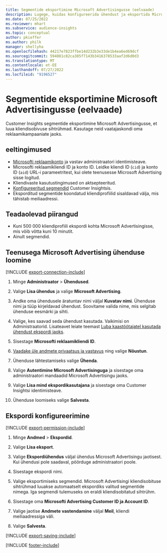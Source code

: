 ```yaml
---
title: Segmentide eksportimine Microsoft Advertisingusse (eelvaade)
description: Lugege, kuidas konfigureerida ühendust ja eksportida Microsoft Advertisingusse.
ms.date: 07/25/2022
ms.reviewer: mhart
ms.subservice: audience-insights
ms.topic: conceptual
author: pkieffer
ms.author: philk
manager: shellyha
ms.openlocfilehash: 44217e7823ffbe14d232b3e33de1b4ea6ed69dcf
ms.sourcegitcommit: 594081c82ca385f7143b3416378533aaf2d6d0d3
ms.translationtype: MT
ms.contentlocale: et-EE
ms.lasthandoff: 07/27/2022
ms.locfileid: "9196527"
---
```

# <a name="export-segments-to-microsoft-advertising-preview"></a>Segmentide eksportimine Microsoft Advertisingusse (eelvaade)

Customer Insights segmentide eksportimine Microsoft Advertisingusse, et luua kliendisobivuse sihtrühmad. Kasutage neid vaatajaskondi oma reklaamikampaaniate jaoks.

## <a name="prerequisites"></a>eeltingimused

- [Microsofti reklaamikonto](https://ads.microsoft.com/) ja vastav administraatori identimisteave.
- Microsofti reklaamikliendi ID ja konto ID. Leidke kliendi ID (`cid`) ja konto ID (`aid`) URL-i parameetritest, kui olete teenusesse Microsoft Advertising sisse logitud.
- Kliendivaste kasutustingimused on aktsepteeritud.
- [Konfigureeritud segmendid](segments.md) Customer Insightsis.
- Eksporditud segmentide koondatud kliendiprofiilid sisaldavad välja, mis tähistab meiliaadressi.

## <a name="known-limitations"></a>Teadaolevad piirangud

- Kuni 500 000 kliendiprofiili ekspordi kohta Microsoft Advertisingisse, mis võib võtta kuni 10 minutit.
- Ainult segmendid.

## <a name="set-up-connection-to-microsoft-advertising"></a>Teenusega Microsoft Advertising ühenduse loomine

[!INCLUDE [export-connection-include](includes/export-connection-admn.md)]

1. Minge **Administraator** > **Ühendused**.

1. Valige **Lisa ühendus** ja valige **Microsoft Advertising**.

1. Andke oma ühendusele äratuntav nimi väljal **Kuvatav nimi**. Ühenduse nimi ja tüüp kirjeldavad ühendust. Soovitame valida nime, mis selgitab ühenduse eesmärki ja sihti.

1. Valige, kes saavad seda ühendust kasutada. Vaikimisi on Administraatorid. Lisateavet leiate teemast [Luba kaastöötajatel kasutada ühendust ekspordi jaoks](connections.md#allow-contributors-to-use-a-connection-for-exports).

1. Sisestage **Microsofti reklaamikliendi ID**.

1. [Vaadake üle andmete privaatsus ja vastavus](connections.md#data-privacy-and-compliance) ning valige **Nõustun**.

1. Ühenduse lähtestamiseks valige **Ühenda**.

1. Valige **Autentimine Microsoft Advertisinguga** ja sisestage oma administraatori mandaadid Microsoft Advertisingu jaoks.

1. Valige **Lisa mind ekspordikasutajana** ja sisestage oma Customer Insightsi identimisteave.

1. Ühenduse loomiseks valige **Salvesta**.

## <a name="configure-an-export"></a>Ekspordi konfigureerimine

[!INCLUDE [export-permission-include](includes/export-permission.md)]

1. Minge **Andmed** > **Ekspordid**.

1. Valige **Lisa eksport**.

1. Valige **Ekspordiühendus** väljal ühendus Microsoft Advertisingu jaotisest. Kui ühendusi pole saadaval, pöörduge administraatori poole.

1. Sisestage ekspordi nimi.

1. Valige eksportimiseks segmendid. Microsoft Advertisingi kliendisobituse sihtrühmad luuakse automaatselt ekspordiks valitud segmentide nimega. Iga segmendi tulemuseks on eraldi kliendisobitatud sihtrühm.

1. Sisestage oma **Microsofti Advertising Customer ID ja Account ID**.

1. Valige jaotise **Andmete vastendamine** väljal **Meil**, kliendi meiliaadressiga väli.

1. Valige **Salvesta**.

[!INCLUDE [export-saving-include](includes/export-saving.md)]

[!INCLUDE [footer-include](includes/footer-banner.md)]
